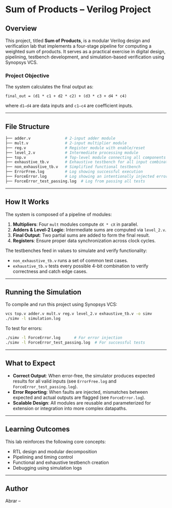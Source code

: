 # Sum of Products – Verilog Project

## Overview

This project, titled **Sum of Products**, is a modular Verilog design and verification lab that implements a four-stage pipeline for computing a weighted sum of products. It serves as a practical exercise in digital design, pipelining, testbench development, and simulation-based verification using Synopsys VCS.

### Project Objective

The system calculates the final output as:

```
final_out = (d1 * c1 + d2 * c2) + (d3 * c3 + d4 * c4)
```

where `d1–d4` are data inputs and `c1–c4` are coefficient inputs.

---

## File Structure

```bash
├── adder.v               # 2-input adder module
├── mult.v                # 2-input multiplier module
├── reg.v                 # Register module with enable/reset
├── level_2.v             # Intermediate processing module
├── top.v                 # Top-level module connecting all components
├── exhaustive_tb.v       # Exhaustive testbench for all input combinations
├── non_exhaustive_tb.v   # Simplified functional testbench
├── ErrorFree.log         # Log showing successful execution
├── ForceError.log        # Log showing an intentionally injected error
├── ForceError_test_passing.log  # Log from passing all tests
```

---

## How It Works

The system is composed of a pipeline of modules:

1. **Multipliers**: Four `mult` modules compute `dX * cX` in parallel.
2. **Adders & Level-2 Logic**: Intermediate sums are computed via `level_2.v`.
3. **Final Output**: Two partial sums are added to form the final result.
4. **Registers**: Ensure proper data synchronization across clock cycles.

The testbenches feed in values to simulate and verify functionality:
- `non_exhaustive_tb.v` runs a set of common test cases.
- `exhaustive_tb.v` tests every possible 4-bit combination to verify correctness and catch edge cases.

---

## Running the Simulation

To compile and run this project using Synopsys VCS:

```bash
vcs top.v adder.v mult.v reg.v level_2.v exhaustive_tb.v -o simv
./simv -l simulation.log
```

To test for errors:

```bash
./simv -l ForceError.log      # For error injection
./simv -l ForceError_test_passing.log  # For successful tests
```

---

## What to Expect

- **Correct Output**: When error-free, the simulator produces expected results for all valid inputs (see `ErrorFree.log` and `ForceError_test_passing.log`).
- **Error Reporting**: When faults are injected, mismatches between expected and actual outputs are flagged (see `ForceError.log`).
- **Scalable Design**: All modules are reusable and parameterized for extension or integration into more complex datapaths.

---

## Learning Outcomes

This lab reinforces the following core concepts:
- RTL design and modular decomposition
- Pipelining and timing control
- Functional and exhaustive testbench creation
- Debugging using simulation logs

---

## Author

Abrar –
